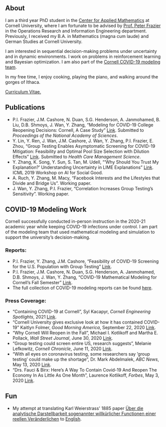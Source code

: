 ## About
I am a third year PhD student in the [Center for Applied Mathematics](https://www.cam.cornell.edu/cam) at Cornell University, where I am fortunate to be advised by [Prof. Peter Frazier](https://people.orie.cornell.edu/pfrazier/) in the Operations Research and Information Engineering department. Previously, I received my B.A. in Mathematics (magna cum laude) and German Studies at Cornell University.

I am interested in sequential decision-making problems under uncertainty and in dynamic environments. I work on problems in reinforcement learning and Bayesian optimization. I am also part of the [Cornell COVID-19 modeling team](https://datasciencecenter.cornell.edu/research/covid-19-mathematical-modeling-for-cornells-fall-semester/).

In my free time, I enjoy cooking, playing the piano, and walking around the gorges of Ithaca.

<a href="files/YujiaZhang_CV_07302021.pdf" target="_blank">Curriculum Vitae.</a>



## Publications
* P.I. Frazier, J.M. Cashore, N. Duan, S.G. Henderson, A. Janmohamed, B. Liu, D.B. Shmoys, J. Wan, Y. Zhang, “Modeling for COVID-19 College Reopening Decisions: Cornell, A Case Study” [Link](https://bibbase.org/network/publication/frazier-cashore-duan-henderson-janmohamed-liu-shmoys-wan-etal-modelingforcovid19collegereopeningdecisionscornellacasestudy-2021). Submitted to *Proceedings of the National Academy of Sciences*.
* Y. Lin, Y. Ren, J. Wan, J.M. Cashore, J. Wan, Y. Zhang, P.I. Frazier, E. Zhou, “Group Testing Enables Asymptomatic Screening for COVID-19 Mitigation: Feasibility and Optimal Pool Size Selection with Dilution Effects” [Link](https://arxiv.org/pdf/2008.06642.pdf). Submitted to *Health Care Management Science*.
* Y. Zhang, K. Song, Y. Sun, S. Tan, M. Udell, “‘Why Should You Trust My Explanation?’ Understanding Uncertainty in LIME Explanations” [Link](https://arxiv.org/abs/1904.12991). ICML 2019 Workshop on AI for Social Good. 
* A. Ruch, Y. Zhang, M. Macy, “Facebook Interests and the Lifestyles that Divide and Bridge Us”. Working paper.
* J. Wan, Y. Zhang, P.I. Frazier, “Correlation Increases Group Testing’s Sensitivity”. Working paper.

## COVID-19 Modeling Work
Cornell successfully conducted in-person instruction in the 2020-21 academic year while keeping COVID-19 infections under control. I am part of the modeling team that used mathematical modeling and simulation to support the university’s decision-making.

### Reports: 
* P.I. Frazier, Y. Zhang, J.M. Cashore, “Feasibility of COVID-19 Screening for the U.S. Population with Group Testing” [Link](https://docs.google.com/document/d/1hw5K5V7XOug_r6CQ0UYt25szQxXFPmZmFhK15ZpH5U0/edit#heading=h.1bjgrg7lbia7).
* P.I. Frazier, J.M. Cashore, N. Duan, S.G. Henderson, A. Janmohamed, D.B. Shmoys, J. Wan, Y. Zhang, “COVID-19 Mathematical Modeling for Cornell’s Fall Semester” [Link](https://covid.cornell.edu/_assets/files/covid_19_modeling_main_report.pdf).
* The full collection of COVID-19 modeling reports can be found [here](https://covid.cornell.edu/testing/modeling/).

### Press Coverage:
* “Containing COVID-19 at Cornell”, Syl Kacapyr, *Cornell Engineering Spotlights*, 2021 [Link](https://www.engineering.cornell.edu/spotlights/containing-covid-19-cornell).
* “Cornell University gives exclusive look at how it has contained COVID-19” Kaitlyn Folmer, *Good Morning America*, September 22, 2020 [Link](https://abcnews.go.com/GMA/Wellness/video/cornell-university-exclusive-contained-covid-19-73163035).
*	“Why Cornell Will Reopen in the Fall”, Michael I. Kotlikoff and Martha E. Pollack, *Wall Street Journal*, June 30, 2020 [Link](https://www.wsj.com/articles/why-cornell-will-reopen-in-the-fall-11593535516).
* “Group testing could screen entire US, research suggests”, Melanie Lefkowitz, *Cornell Chronicle*, June 11, 2020 [Link](https://news.cornell.edu/stories/2020/06/group-testing-could-screen-entire-us-research-suggests).
* “With all eyes on coronavirus testing, some researchers say ’group testing’ could make up the shortage”, Dr. Mark Abdelmalek, *ABC News*, May 13, 2020 [Link](https://abcnews.go.com/Health/eyes-coronavirus-testing-researchers-group-testing-make-shortage/story?id=70658896).
* “Drs. Fauci & Birx: Here’s A Way To Contain Covid-19 And Reopen The Economy In As Little As One Month”, Laurence Kotlikoff, *Forbes*, May 3, 2020 [Link](https://www.forbes.com/sites/kotlikoff/2020/05/03/dr-fauci-heres-a-way-to-contain-covid-19-and-reopen-the-economy-in-as-little-as-one-month/?sh=73b664bc1c7a).


## Fun

* My attempt at translating Karl Weierstrass' 1885 paper [Über die analytische Darstellbarkeit sogenannter willkürlicher Functionen einer reellen Veränderlichen](https://www.cambridge.org/core/books/mathematische-werke/uber-die-analytische-darstellbarkeit-sogenannter-willkurlicher-functionen-reeller-argumente/8C407E36F74E4257BF4A9A19CA661B93) to <a href="files/Weierstrass_Translation.pdf" target="_blank">English</a>.
